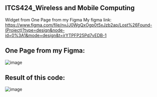 ## ITCS424_Wireless and Mobile Computing
Widget from One Page from my Figma
My figma link: https://www.figma.com/file/nvJJ0WgQxOgp0t5xJzb2ap/Lost%26Found-(Project)?type=design&node-id=0%3A1&mode=design&t=irYTPFP25Pd7vEDB-1


## One Page from my Figma:


![image](https://github.com/qndska/Widgetfromfigma/assets/106175374/60256b7a-2141-4040-baaa-08b75c530890)


## Result of this code:


![image](https://github.com/qndska/Widgetfromfigma/assets/106175374/b24823a3-67ee-4bc5-ba2d-cd72ed450897)
